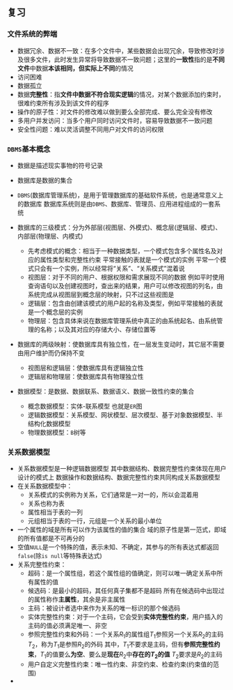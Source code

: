 ## 复习

### 文件系统的弊端

- 数据冗余、数据不一致：在多个文件中，某些数据会出现冗余，导致修改时涉及很多文件，此时发生异常将导致数据不一致问题；这里的**一致性**指的是**不同文件**中数据**本该相同，但实际上不同**的情况
- 访问困难
- 数据孤立
- 数据**完整性**：指**文件中数据不符合现实逻辑**的情况，对某个数据添加约束时，很难约束所有涉及到该文件的程序
- 操作的原子性：对文件的修改难以做到要么全部完成、要么完全没有修改
- 多用户并发访问：当多个用户同时访问文件时，容易导致数据不一致问题
- 安全性问题：难以灵活调整不同用户对文件的访问权限

### `DBMS`基本概念

- 数据是描述现实事物的符号记录
- 数据库是数据的集合
- `DBMS`(数据库管理系统)，是用于管理数据库的基础软件系统，也是通常意义上的数据库
  数据库系统则是由`DBMS`、数据库、管理员、应用进程组成的一套系统
- 数据库的三级模式：分为外部层(视图层、外模式)、概念层(逻辑层、模式)、内部层(物理层、内模式)
  - 先考虑模式的概念：相当于一种数据类型，一个模式包含多个属性名及对应的属性类型和完整性约束
    平常接触的表就是一个模式的实例
    平常一个模式只会有一个实例，所以经常将“关系”、“关系模式”混着说
  - 视图层：对于不同的用户、根据权限和需求展现不同的数据
    例如平时使用查询语句以及创建视图时，查出来的结果，用户可以修改视图的列名，由系统完成从视图层到概念层的映射，只不过这些视图是
  - 逻辑层：包含由创建该模式的用户起的名称及类型，例如平常接触的表就是一个概念层的实例
  - 物理层：包含具体来说在数据库管理系统中真正的由系统起名、由系统管理的名称；以及其对应的存储大小、存储位置等
- 数据库的两级映射：使数据库具有独立性，在一层发生变动时，其它层不需要由用户维护而仍保持不变
  - 视图层和逻辑层：使数据库具有逻辑独立性
  - 逻辑层和物理层：使数据库具有物理独立性

- 数据模型：是数据、数据联系、数据语义、数据一致性约束的集合
  - 概念数据模型：实体-联系模型
    也就是`ER`图
  - 逻辑数据模型：关系模型、网状模型、层次模型、基于对象数据模型、半结构化数据模型
  - 物理数据模型：`B`树等

### 关系数据模型

- 关系数据模型是一种逻辑数据模型
  其中数据结构、数据完整性约束体现在用户设计的模式上
  数据操作和数据结构、数据完整性约束共同构成关系数据模型
- 在关系数据模型中：
  - 关系模式的实例称为关系，它们通常是一对一的，所以会混着用
  - 关系也称为表
  - 属性相当于表的一列
  - 元组相当于表的一行，元组是一个关系的最小单位
- 一个属性的域是所有可以作为该属性的值的集合
  域的原子性是第一范式，即域的所有值都是不可再分的
- 空值`NULL`是一个特殊的值，表示未知、不确定，其参与的所有表达式都返回`false`(除`is null`等特殊表达式)
- 关系完整性约束：
  - 超码：是一个属性组，若这个属性组的值确定，则可以唯一确定关系中所有属性的值
  - 候选码：是最小的超码，其任何真子集都不是超码
    所有在候选码中出现过的属性称作**主属性**，其余是非主属性
  - 主码：被设计者选中来作为关系的唯一标识的那个候选码
  - 实体完整性约束：对于一个主码，它会受到**实体完整性约束**，用户插入的主码的值必须满足唯一、非空
  - 参照完整性约束和外码：一个关系$R_1$的属性组$T_1$参照另一个关系$R_2$的主码$T_2$，称为$T_1$是参照$R_2$的外码
    其中，$T_1$不要求是主码，但有**参照完整性约束**，$T_1$的值要么**为空**、要么是**现在**$R_2$中**存在的$T_2$的值**
    $T_2$要求是$R_2$的主码
  - 用户自定义完整性约束：唯一性约束、非空约束、检查约束(约束值的范围)
- 